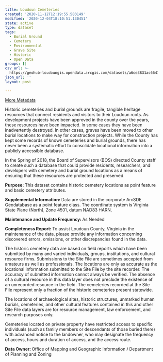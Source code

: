 ```yaml
---
title: Loudoun Cemeteries
created: '2020-11-12T12:19:55.583149'
modified: '2020-12-04T18:10:51.130451'
state: active
type: dataset
tags:
  - Burial Ground
  - Cemetery
  - Environmental
  - Grave Site
  - Historic
  - Open Data
groups: []
csv_url: >-
  https://geohub-loudoungis.opendata.arcgis.com/datasets/a6ce3831ac6641f6aec9fb9cc875f4e8_3.csv?outSR=%7B%22latestWkid%22%3A2924%2C%22wkid%22%3A2924%7D
json_url: ''
layout: post

---
```

<p><a href='https://logis.loudoun.gov/metadata/cemeteries.html' target='_blank'>More Metadata</a><br /></p><p>Historic cemeteries and burial grounds are fragile, tangible heritage resources that connect residents and visitors to their Loudoun roots. As development projects have been approved in the county over the years, these resources have been impacted. In some cases they have been inadvertently destroyed. In other cases, graves have been moved to other burial locations to make way for construction projects. While the County has kept some records of known cemeteries and burial grounds, there has never been a systematic effort to consolidate locational information into a publicly accessible database.</p>

<p>In the Spring of 2018, the Board of Supervisors (BOS) directed County staff to create such a database that could provide residents, researchers, and developers with cemetery and burial ground locations as a means of ensuring that these resources are protected and preserved.
</p>

<p><b>Purpose: </b>This dataset contains historic cemetery locations as point feature and basic cemetery attributes.</p>

<p><b>Supplemental Information: </b>Data are stored in the corporate ArcSDE Geodatabase as a point feature class.  The coordinate system is Virginia State Plane (North), Zone 4501, datum NAD83 HARN.</p>

<p><b>Maintenance and Update Frequency: </b>As Needed</p>

<p><b>Completeness Report: </b>To assist Loudoun County, Virginia in the maintenance of the data, please provide any information concerning discovered errors, omissions, or other discrepancies found in the data.</p>

<p>The historic cemetery data are based on field reports which have been submitted by many and varied individuals, groups, institutions, and cultural resource firms. Submissions to the Site File are sometimes accepted from amateurs as well as professionals. The locations are only as accurate as the locational information submitted to the Site File by the site recorder. The accuracy of submitted information cannot always be verified. The absence of a cultural resource in this data layer does not preclude the existence of an unrecorded resource in the field. The cemeteries recorded at the Site File represent only a fraction of the historic cemeteries present statewide.</p>

<p>The locations of archaeological sites, historic structures, unmarked human burials, cemeteries, and other cultural features contained in this and other Site File data layers are for resource management, law enforcement, and research purposes only.</p>

<p>Cemeteries located on private property have restricted access to specific individuals (such as family members or descendants of those buried there) with advanced notice to the landowner, who may designate the frequency of access, hours and duration of access, and the access route.</p>
  
<p><b>Data Owner: </b>Office of Mapping and Geographic Information / Department of Planning and Zoning</p>
